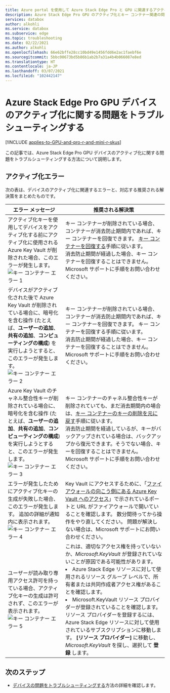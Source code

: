 ```yaml
---
title: Azure portal を使用して Azure Stack Edge Pro と GPU に関連するアクティブ化エラーをトラブルシューティングする | Microsoft Docs
description: Azure Stack Edge Pro GPU のアクティブ化とキー コンテナー関連の問題をトラブルシューティングする方法について説明します。
services: databox
author: alkohli
ms.service: databox
ms.subservice: edge
ms.topic: troubleshooting
ms.date: 02/22/2021
ms.author: alkohli
ms.openlocfilehash: 66e62bffe28cc10bd49e1456fdd6e2ac1faebf6e
ms.sourcegitcommit: 5bbc00673bd5b86b1ab2b7a31a4b4b066087e8ed
ms.translationtype: HT
ms.contentlocale: ja-JP
ms.lasthandoff: 03/07/2021
ms.locfileid: "102442147"
---
```

# <a name="troubleshoot-activation-issues-on-your-azure-stack-edge-pro-gpu-device"></a>Azure Stack Edge Pro GPU デバイスのアクティブ化に関する問題をトラブルシューティングする 

[!INCLUDE [applies-to-GPU-and-pro-r-and-mini-r-skus](../../includes/azure-stack-edge-applies-to-gpu-pro-r-mini-r-sku.md)]

この記事では、Azure Stack Edge Pro GPU デバイスのアクティブ化に関する問題をトラブルシューティングする方法について説明します。 


## <a name="activation-errors"></a>アクティブ化エラー

次の表は、デバイスのアクティブ化に関連するエラーと、対応する推奨される解決策をまとめたものです。

| エラー メッセージ| 推奨される解決策 |
|------------------------------------------------------|--------------------------------------|
| アクティブ化キーを使用してデバイスをアクティブ化する前にアクティブ化に使用される Azure Key Vault が削除された場合、このエラーが発生します。 <br> ![キー コンテナー エラー 1](./media/azure-stack-edge-gpu-troubleshoot-activation/key-vault-error-1.png)  | キー コンテナーが削除されている場合、コンテナーが消去防止期間内であれば、キー コンテナーを回復できます。 [キー コンテナーを回復する](../key-vault/general/key-vault-recovery.md#list-recover-or-purge-soft-deleted-secrets-keys-and-certificates)手順に従います。 <br>消去防止期間が経過した場合、キー コンテナーを回復することはできません。 Microsoft サポートに手順をお問い合わせください。 |
| デバイスがアクティブ化された後で Azure Key Vault が削除されている場合に、暗号化を含む操作 (たとえば、**ユーザーの追加**、**共有の追加**、**コンピューティングの構成**) を実行しようとすると、このエラーが発生します。 <br> ![キー コンテナー エラー 2](./media/azure-stack-edge-gpu-troubleshoot-activation/key-vault-error-2.png)    | キー コンテナーが削除されている場合、コンテナーが消去防止期間内であれば、キー コンテナーを回復できます。 キー コンテナーを回復する手順に従います。 <br>消去防止期間が経過した場合、キー コンテナーを回復することはできません。 Microsoft サポートに手順をお問い合わせください。 |
| Azure Key Vault のチャネル整合性キーが削除されている場合に、暗号化を含む操作 (たとえば、**ユーザーの追加**、**共有の追加**、**コンピューティングの構成**) を実行しようとすると、このエラーが発生します。 <br> ![キー コンテナー エラー 3](./media/azure-stack-edge-gpu-troubleshoot-activation/key-vault-error-3.png) | キー コンテナーのチャネル整合性キーが削除されていても、まだ消去期間内の場合は、[キー コンテナーのキーの削除を元に戻す](/powershell/module/az.keyvault/undo-azkeyvaultkeyremoval)手順に従います。 <br>消去防止期間を経過しているが、キーがバックアップされている場合は、バックアップから復元できます。そうでない場合、キーを回復することはできません。 Microsoft サポートに手順をお問い合わせください。 |
| エラーが発生したためにアクティブ化キーの生成が失敗した場合、このエラーが発生します。 追加の詳細が通知内に表示されます。 <br> ![キー コンテナー エラー 4](./media/azure-stack-edge-gpu-troubleshoot-activation/key-vault-error-4.png)   | Key Vault にアクセスするために、「[ファイアウォールの向こう側にある Azure Key Vault へのアクセス](../key-vault/general/access-behind-firewall.md)」で示されているポートと URL がファイアウォールで開いていることを確認します。 数分間待ってから操作をやり直してください。 問題が解決しない場合は、Microsoft サポートにお問い合わせください。 |
| ユーザーが読み取り専用アクセス許可を持っている場合、アクティブ化キーの生成は許可されず、このエラーが表示されます。 <br> ![キー コンテナー エラー 5](./media/azure-stack-edge-gpu-troubleshoot-activation/key-vault-error-5.png) | これは、適切なアクセス権を持っていないか、*Microsoft.KeyVault* が登録されていないことが原因である可能性があります。<li>Azure Stack Edge リソースに対して使用されるリソース グループ レベルで、所有者または共同作成者アクセス権があることを確認します。</li><li>Microsoft.KeyVault リソース プロバイダーが登録されていることを確認します。 リソース プロバイダーを登録するには、Azure Stack Edge リソースに対して使用されているサブスクリプションに移動します。 **[リソース プロバイダー]** に移動し、*Microsoft.KeyVault* を探し、選択して **登録** します。</li> |

## <a name="next-steps"></a>次のステップ

- [デバイスの問題をトラブルシューティングする](azure-stack-edge-gpu-troubleshoot.md)方法の詳細を確認します。
